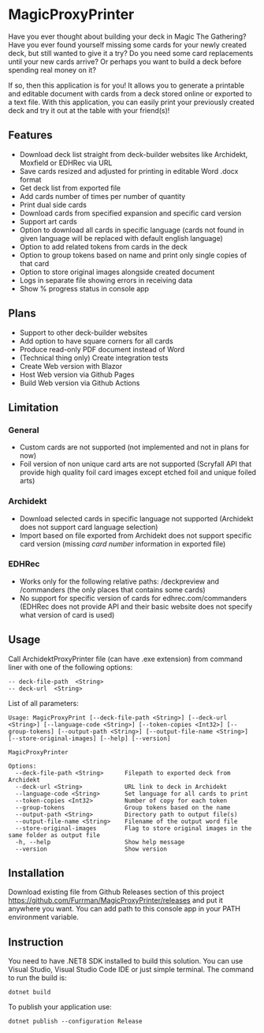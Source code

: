 # MagicProxyPrinter

Have you ever thought about building your deck in Magic The Gathering? Have you ever found yourself missing some cards for your newly created deck, but still wanted to give it a try? Do you need some card replacements until your new cards arrive? Or perhaps you want to build a deck before spending real money on it?

If so, then this application is for you! It allows you to generate a printable and editable document with cards from a deck stored online or exported to a text file. With this application, you can easily print your previously created deck and try it out at the table with your friend(s)!

## Features

- Download deck list straight from deck-builder websites like Archidekt, Moxfield or EDHRec via URL 
- Save cards resized and adjusted for printing in editable Word .docx format
- Get deck list from exported file
- Add cards number of times per number of quantity
- Print dual side cards
- Download cards from specified expansion and specific card version
- Support art cards
- Option to download all cards in specific language (cards not found in given language will be replaced with default english language)
- Option to add related tokens from cards in the deck
- Option to group tokens based on name and print only single copies of that card
- Option to store original images alongside created document
- Logs in separate file showing errors in receiving data
- Show % progress status in console app

## Plans

- Support to other deck-builder websites
- Add option to have square corners for all cards
- Produce read-only PDF document instead of Word
- (Technical thing only) Create integration tests
- Create Web version with Blazor
- Host Web version via Github Pages
- Build Web version via Github Actions

## Limitation

### General

- Custom cards are not supported (not implemented and not in plans for now)
- Foil version of non unique card arts are not supported (Scryfall API that provide high quality foil card images except etched foil and unique foiled arts)

### Archidekt

- Download selected cards in specific language not supported (Archidekt does not support card language selection)
- Import based on file exported from Archidekt does not support specific card version (missing *card number* information in exported file)

### EDHRec

- Works only for the following relative paths: /deckpreview and /commanders (the only places that contains some cards)
- No support for specific version of cards for edhrec.com/commanders (EDHRec does not provide API and their basic website does not specify what version of card is used)

## Usage

Call ArchidektProxyPrinter file (can have .exe extension) from command liner with one of the following options:

    -- deck-file-path  <String>
    -- deck-url  <String>

List of all parameters:
```
Usage: MagicProxyPrint [--deck-file-path <String>] [--deck-url <String>] [--language-code <String>] [--token-copies <Int32>] [--group-tokens] [--output-path <String>] [--output-file-name <String>] [--store-original-images] [--help] [--version]

MagicProxyPrinter

Options:
  --deck-file-path <String>      Filepath to exported deck from Archidekt
  --deck-url <String>            URL link to deck in Archidekt
  --language-code <String>       Set language for all cards to print
  --token-copies <Int32>         Number of copy for each token
  --group-tokens                 Group tokens based on the name
  --output-path <String>         Directory path to output file(s)
  --output-file-name <String>    Filename of the output word file
  --store-original-images        Flag to store original images in the same folder as output file
  -h, --help                     Show help message
  --version                      Show version
  ```

## Installation

Download existing file from Github Releases section of this project https://github.com/Furrman/MagicProxyPrinter/releases and put it anywhere you want. You can add path to this console app in your PATH environment variable.

## Instruction

You need to have .NET8 SDK installed to build this solution. You can use Visual Studio, Visual Studio Code IDE or just simple terminal. The command to run the build is:

`dotnet build`

To publish your application use:

`dotnet publish --configuration Release`
